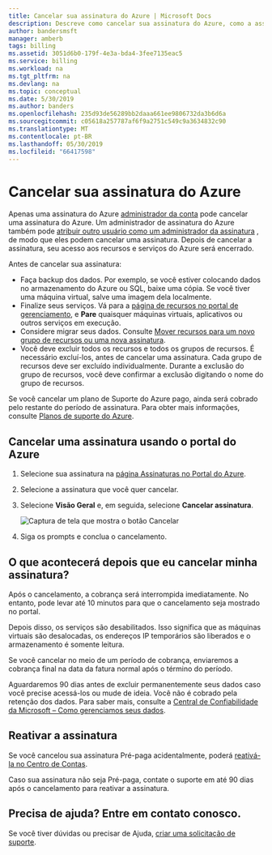 ```yaml
---
title: Cancelar sua assinatura do Azure | Microsoft Docs
description: Descreve como cancelar sua assinatura do Azure, como a assinatura de Avaliação Gratuita
author: bandersmsft
manager: amberb
tags: billing
ms.assetid: 3051d6b0-179f-4e3a-bda4-3fee7135eac5
ms.service: billing
ms.workload: na
ms.tgt_pltfrm: na
ms.devlang: na
ms.topic: conceptual
ms.date: 5/30/2019
ms.author: banders
ms.openlocfilehash: 235d93de56289bb2daaa661ee9806732da3b6d6a
ms.sourcegitcommit: c05618a257787af6f9a2751c549c9a3634832c90
ms.translationtype: MT
ms.contentlocale: pt-BR
ms.lasthandoff: 05/30/2019
ms.locfileid: "66417598"
---
```

# <a name="cancel-your-subscription-for-azure"></a>Cancelar sua assinatura do Azure

Apenas uma assinatura do Azure [administrador da conta](billing-subscription-transfer.md#whoisaa) pode cancelar uma assinatura do Azure. Um administrador de assinatura do Azure também pode [atribuir outro usuário como um administrador da assinatura](billing-add-change-azure-subscription-administrator.md#assign-a-user-as-an-administrator-of-a-subscription) , de modo que eles podem cancelar uma assinatura. Depois de cancelar a assinatura, seu acesso aos recursos e serviços do Azure será encerrado.

Antes de cancelar sua assinatura:

* Faça backup dos dados. Por exemplo, se você estiver colocando dados no armazenamento do Azure ou SQL, baixe uma cópia. Se você tiver uma máquina virtual, salve uma imagem dela localmente.
* Finalize seus serviços. Vá para a [página de recursos no portal de gerenciamento](https://ms.portal.azure.com/?flight=1#blade/HubsExtension/Resources/resourceType/Microsoft.Resources%2Fresources), e **Pare** quaisquer máquinas virtuais, aplicativos ou outros serviços em execução.
* Considere migrar seus dados. Consulte [Mover recursos para um novo grupo de recursos ou uma nova assinatura](../azure-resource-manager/resource-group-move-resources.md).
* Você deve excluir todos os recursos e todos os grupos de recursos. É necessário excluí-los, antes de cancelar uma assinatura. Cada grupo de recursos deve ser excluído individualmente. Durante a exclusão do grupo de recursos, você deve confirmar a exclusão digitando o nome do grupo de recursos.

Se você cancelar um plano de Suporte do Azure pago, ainda será cobrado pelo restante do período de assinatura. Para obter mais informações, consulte [Planos de suporte do Azure](https://azure.microsoft.com/support/plans/).

## <a name="cancel-subscription-using-the-azure-portal"></a>Cancelar uma assinatura usando o portal do Azure

1. Selecione sua assinatura na [página Assinaturas no Portal do Azure](https://portal.azure.com/#blade/Microsoft_Azure_Billing/SubscriptionsBlade).
2. Selecione a assinatura que você quer cancelar.
3. Selecione **Visão Geral** e, em seguida, selecione **Cancelar assinatura**.

    ![Captura de tela que mostra o botão Cancelar](./media/billing-how-to-cancel-azure-subscription/cancel_ibiza.png)
3. Siga os prompts e conclua o cancelamento.

## <a name="what-happens-after-i-cancel-my-subscription"></a>O que acontecerá depois que eu cancelar minha assinatura?

Após o cancelamento, a cobrança será interrompida imediatamente. No entanto, pode levar até 10 minutos para que o cancelamento seja mostrado no portal.

Depois disso, os serviços são desabilitados. Isso significa que as máquinas virtuais são desalocadas, os endereços IP temporários são liberados e o armazenamento é somente leitura.

Se você cancelar no meio de um período de cobrança, enviaremos a cobrança final na data da fatura normal após o término do período.

Aguardaremos 90 dias antes de excluir permanentemente seus dados caso você precise acessá-los ou mude de ideia. Você não é cobrado pela retenção dos dados. Para saber mais, consulte a [Central de Confiabilidade da Microsoft – Como gerenciamos seus dados](https://go.microsoft.com/fwLink/p/?LinkID=822930&clcid=0x409).

## <a name="reactivate-subscription"></a>Reativar a assinatura

Se você cancelou sua assinatura Pré-paga acidentalmente, poderá [reativá-la no Centro de Contas](billing-subscription-become-disable.md).

Caso sua assinatura não seja Pré-paga, contate o suporte em até 90 dias após o cancelamento para reativar a assinatura.

## <a name="need-help-contact-us"></a>Precisa de ajuda? Entre em contato conosco.

Se você tiver dúvidas ou precisar de Ajuda, [criar uma solicitação de suporte](https://go.microsoft.com/fwlink/?linkid=2083458).
